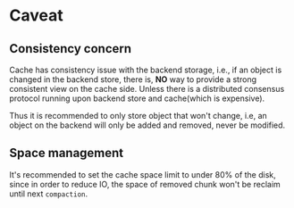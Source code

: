 # Caveat

## Consistency concern

Cache has consistency issue with the backend storage, i.e., if an object is
changed in the backend store, there is, **NO** way to provide a strong
consistent view on the cache side.
Unless there is a distributed consensus protocol running upon backend store and
cache(which is expensive).

Thus it is recommended to only store object that won't change, i.e, an object on
the backend will only be added and removed, never be modified.

## Space management

It's recommended to set the cache space limit to under 80% of the disk,
since in order to reduce IO, the space of removed chunk won't be reclaim until next `compaction`.
